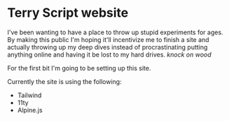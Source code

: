 # Terry Script website

I've been wanting to have a place to throw up stupid experiments for ages. By making this public I'm hoping it'll incentivize me to finish a site and actually throwing up my deep dives instead of procrastinating putting anything online and having it be lost to my hard drives. _knock on wood_

For the first bit I'm going to be setting up this site.

Currently the site is using the following:

- Tailwind
- 11ty
- Alpine.js
